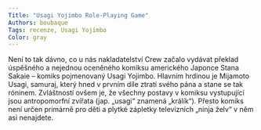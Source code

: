 ```yaml
---
Title: "Usagi Yojimbo Role-Playing Game"
Authors: boubaque
Tags: recenze, Usagi Yojimbo
Color: gray
---
```

Není to tak dávno, co u nás nakladatelství Crew začalo vydávat překlad úspěšného a nejednou oceněného komiksu amerického Japonce Stana Sakaie – komiks pojmenovaný Usagi Yojimbo. Hlavním hrdinou je Mijamoto Usagi, samuraj, který hned v prvním díle ztratí svého pána a stane se tak róninem. Zvláštností ovšem je, že všechny postavy v komiksu vystupující jsou antropomorfní zvířata (jap. „usagi“ znamená „králík“). Přesto komiks není určen primárně pro děti a plytké zápletky televizních „ninja želv“ v něm asi nenajdete.
